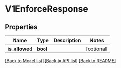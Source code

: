 # V1EnforceResponse

## Properties
Name | Type | Description | Notes
------------ | ------------- | ------------- | -------------
**is_allowed** | **bool** |  | [optional] 

[[Back to Model list]](../README.md#documentation-for-models) [[Back to API list]](../README.md#documentation-for-api-endpoints) [[Back to README]](../README.md)


